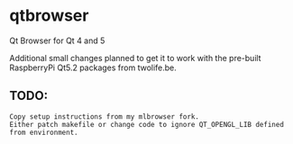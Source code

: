 qtbrowser
=========

Qt Browser for Qt 4 and 5

Additional small changes planned to get it to work with the pre-built RaspberryPi Qt5.2 packages from twolife.be.

TODO:
-----

    Copy setup instructions from my mlbrowser fork.
    Either patch makefile or change code to ignore QT_OPENGL_LIB defined from environment.

